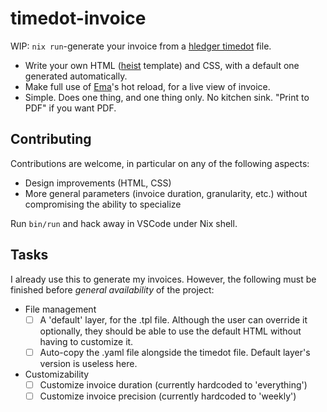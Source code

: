 # timedot-invoice

WIP: `nix run`-generate your invoice from a [hledger timedot](https://hledger.org/time-planning.html) file.

- Write your own HTML ([heist](https://srid.ca/heist-start) template) and CSS, with a default one generated automatically.
- Make full use of [Ema](https://ema.srid.ca/)'s hot reload, for a live view of invoice.
- Simple. Does one thing, and one thing only. No kitchen sink. "Print to PDF" if you want PDF.

## Contributing

Contributions are welcome, in particular on any of the following aspects:

- Design improvements (HTML, CSS)
- More general parameters (invoice duration, granularity, etc.) without compromising the ability to specialize

Run `bin/run` and hack away in VSCode under Nix shell.

## Tasks

I already use this to generate my invoices. However, the following must be finished before *general availability* of the project:

- File management
    - [ ] A 'default' layer, for the .tpl file. Although the user can override it optionally, they should be able to use the default HTML without having to customize it.
    - [ ] Auto-copy the .yaml file alongside the timedot file. Default layer's version is useless here. 
- Customizability
    - [ ] Customize invoice duration (currently hardcoded to 'everything')
    - [ ] Customize invoice precision (currently hardcoded to 'weekly')